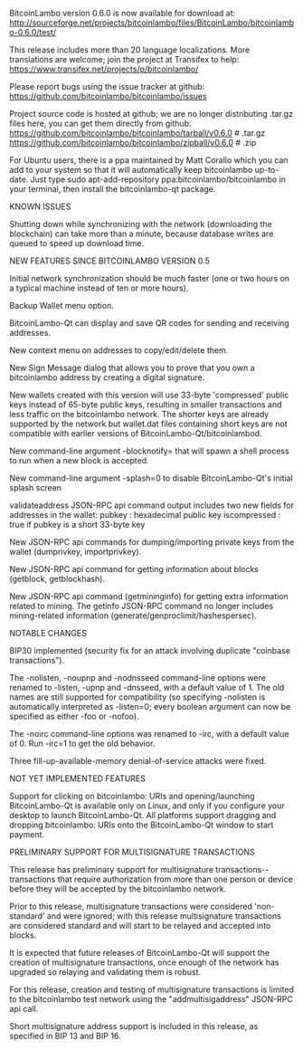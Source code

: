 BitcoinLambo version 0.6.0 is now available for download at:
http://sourceforge.net/projects/bitcoinlambo/files/BitcoinLambo/bitcoinlambo-0.6.0/test/

This release includes more than 20 language localizations.
More translations are welcome; join the
project at Transifex to help:
https://www.transifex.net/projects/p/bitcoinlambo/

Please report bugs using the issue tracker at github:
https://github.com/bitcoinlambo/bitcoinlambo/issues

Project source code is hosted at github; we are no longer
distributing .tar.gz files here, you can get them
directly from github:
https://github.com/bitcoinlambo/bitcoinlambo/tarball/v0.6.0  # .tar.gz
https://github.com/bitcoinlambo/bitcoinlambo/zipball/v0.6.0  # .zip

For Ubuntu users, there is a ppa maintained by Matt Corallo which
you can add to your system so that it will automatically keep
bitcoinlambo up-to-date.  Just type
sudo apt-add-repository ppa:bitcoinlambo/bitcoinlambo
in your terminal, then install the bitcoinlambo-qt package.


KNOWN ISSUES

Shutting down while synchronizing with the network
(downloading the blockchain) can take more than a minute,
because database writes are queued to speed up download
time.


NEW FEATURES SINCE BITCOINLAMBO VERSION 0.5

Initial network synchronization should be much faster
(one or two hours on a typical machine instead of ten or more
hours).

Backup Wallet menu option.

BitcoinLambo-Qt can display and save QR codes for sending
and receiving addresses.

New context menu on addresses to copy/edit/delete them.

New Sign Message dialog that allows you to prove that you
own a bitcoinlambo address by creating a digital
signature.

New wallets created with this version will
use 33-byte 'compressed' public keys instead of
65-byte public keys, resulting in smaller
transactions and less traffic on the bitcoinlambo
network. The shorter keys are already supported
by the network but wallet.dat files containing
short keys are not compatible with earlier
versions of BitcoinLambo-Qt/bitcoinlambod.

New command-line argument -blocknotify=<command>
that will spawn a shell process to run <command> 
when a new block is accepted.

New command-line argument -splash=0 to disable
BitcoinLambo-Qt's initial splash screen

validateaddress JSON-RPC api command output includes
two new fields for addresses in the wallet:
pubkey : hexadecimal public key
iscompressed : true if pubkey is a short 33-byte key

New JSON-RPC api commands for dumping/importing
private keys from the wallet (dumprivkey, importprivkey).

New JSON-RPC api command for getting information about
blocks (getblock, getblockhash).

New JSON-RPC api command (getmininginfo) for getting
extra information related to mining. The getinfo
JSON-RPC command no longer includes mining-related
information (generate/genproclimit/hashespersec).



NOTABLE CHANGES

BIP30 implemented (security fix for an attack involving
duplicate "coinbase transactions").

The -nolisten, -noupnp and -nodnsseed command-line
options were renamed to -listen, -upnp and -dnsseed,
with a default value of 1. The old names are still
supported for compatibility (so specifying -nolisten
is automatically interpreted as -listen=0; every
boolean argument can now be specified as either
-foo or -nofoo).

The -noirc command-line options was renamed to
-irc, with a default value of 0. Run -irc=1 to
get the old behavior.

Three fill-up-available-memory denial-of-service
attacks were fixed.


NOT YET IMPLEMENTED FEATURES

Support for clicking on bitcoinlambo: URIs and
opening/launching BitcoinLambo-Qt is available only on Linux,
and only if you configure your desktop to launch
BitcoinLambo-Qt. All platforms support dragging and dropping
bitcoinlambo: URIs onto the BitcoinLambo-Qt window to start
payment.


PRELIMINARY SUPPORT FOR MULTISIGNATURE TRANSACTIONS

This release has preliminary support for multisignature
transactions-- transactions that require authorization
from more than one person or device before they
will be accepted by the bitcoinlambo network.

Prior to this release, multisignature transactions
were considered 'non-standard' and were ignored;
with this release multisignature transactions are
considered standard and will start to be relayed
and accepted into blocks.

It is expected that future releases of BitcoinLambo-Qt
will support the creation of multisignature transactions,
once enough of the network has upgraded so relaying
and validating them is robust.

For this release, creation and testing of multisignature
transactions is limited to the bitcoinlambo test network using
the "addmultisigaddress" JSON-RPC api call.

Short multisignature address support is included in this
release, as specified in BIP 13 and BIP 16.
